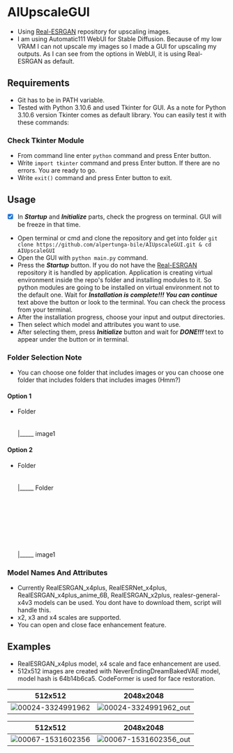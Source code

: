 # AIUpscaleGUI

- Using [Real-ESRGAN](https://github.com/xinntao/Real-ESRGAN) repository for upscaling images. 
- I am using Automatic111 WebUI for Stable Diffusion. Because of my low VRAM I can not upscale my images so I made a GUI for upscaling my outputs. As I can see from the options in WebUI, it is using Real-ESRGAN as default.

## Requirements
- Git has to be in PATH variable.
- Tested with Python 3.10.6 and used Tkinter for GUI. As a note for Python 3.10.6 version Tkinter comes as default library. You can easily test it with these commands:

### Check Tkinter Module
- From command line enter ```python``` command and press Enter button.
- Write ```import tkinter``` command and press Enter button. If there are no errors. You are ready to go.
- Write ```exit()``` command and press Enter button to exit.

## Usage
- [x] In ***Startup*** and ***Initialize*** parts, check the progress on terminal. GUI will be freeze in that time.
- Open terminal or cmd and clone the repository and get into folder ```git clone https://github.com/alpertunga-bile/AIUpscaleGUI.git & cd AIUpscaleGUI```
- Open the GUI with ```python main.py``` command.
- Press the ***Startup*** button. If you do not have the [Real-ESRGAN](https://github.com/xinntao/Real-ESRGAN) repository it is handled by application. Application is creating virtual environment inside the repo's folder and installing modules to it. So python modules are going to be installed on virtual environment not to the default one. Wait for ***Installation is complete!!! You can continue*** text above the button or look to the terminal. You can check the process from your terminal.
- After the installation progress, choose your input and output directories.
- Then select which model and attributes you want to use.
- After selecting them, press ***Initialize*** button and wait for ***DONE!!!*** text to appear under the button or in terminal.

### Folder Selection Note
- You can choose one folder that includes images or you can choose one folder that includes folders that includes images (Hmm?)

#### Option 1
- Folder
  </br></br></br>|_____ image1

#### Option 2
- Folder
  </br></br></br>|_____ Folder
  </br></br></br></br></br></br></br></br></br>|_____ image1

### Model Names And Attributes 
- Currently RealESRGAN_x4plus, RealESRNet_x4plus, RealESRGAN_x4plus_anime_6B, RealESRGAN_x2plus, realesr-general-x4v3 models can be used. You dont have to download them, script will handle this.
- x2, x3 and x4 scales are supported.
- You can open and close face enhancement feature.

## Examples
- RealESRGAN_x4plus model, x4 scale and face enhancement are used.
- 512x512 images are created with NeverEndingDreamBakedVAE model, model hash is 64b14b6ca5. CodeFormer is used for face restoration. 

512x512                    |  2048x2048
:-------------------------:|:-------------------------:
![00024-3324991962](https://user-images.githubusercontent.com/76731692/233845862-bc77ede8-421b-4076-a31d-29b5ba4f109d.png) | ![00024-3324991962_out](https://user-images.githubusercontent.com/76731692/233845891-49a4df16-82b1-409e-bcea-2fdeac65044e.png)

512x512                    |  2048x2048
:-------------------------:|:-------------------------:
![00067-1531602356](https://user-images.githubusercontent.com/76731692/233845865-5379d7c0-d6b4-4396-86ff-3b2a82bcbb32.png) | ![00067-1531602356_out](https://user-images.githubusercontent.com/76731692/233845997-6fad9e31-ae50-430f-86cf-b98ddd7a0ad3.png)
